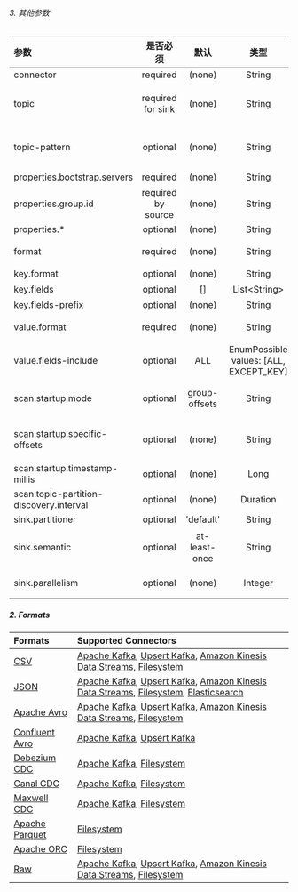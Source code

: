 

###### 3. 其他参数

| 参数                                    |      是否必须      |     默认      |                  类型                  |                             描述                             |
| :-------------------------------------- | :----------------: | :-----------: | :------------------------------------: | :----------------------------------------------------------: |
| connector                               |      required      |    (none)     |                 String                 |                            kafka                             |
| topic                                   | required for sink  |    (none)     |                 String                 | 只可以为Source指定topic和topic-pattern之一，也可以支持topic list，多个topic之间使用分号分隔。Sink不支持主题列表 |
| topic-pattern                           |      optional      |    (none)     |                 String                 | 作业开始运行，Source将订阅topic和topic-pattern的所有主题，只能为源指定topic和topic-pattern之一 |
| properties.bootstrap.servers            |      required      |    (none)     |                 String                 |                      Kafka brokers列表                       |
| properties.group.id                     | required by source |    (none)     |                 String                 |                      kafka的消费者组ID                       |
| properties.*                            |      optional      |    (none)     |                 String                 |                                                              |
| format                                  |      required      |    (none)     |                 String                 | 用于反序列化和序列化kafka消息的值部分的格式，和value.format两者有一即可 |
| key.format                              |      optional      |    (none)     |                 String                 |                                                              |
| key.fields                              |      optional      |      []       |             List\<String\>             |                 定义key的显式列表，默认为空                  |
| key.fields-prefix                       |      optional      |    (none)     |                 String                 |                                                              |
| value.format                            |      required      |    (none)     |                 String                 | 用于反序列化和序列化kafka消息的值部分的格式，和format两者有一即可 |
| value.fields-include                    |      optional      |      ALL      | EnumPossible values: [ALL, EXCEPT_KEY] |                                                              |
| scan.startup.mode                       |      optional      | group-offsets |                 String                 | 对于kafka消费者的启动模式：earliest-offset/latest-offset/group-offsets/timestamp/specific-offsets |
| scan.startup.specific-offsets           |      optional      |    (none)     |                 String                 | 在specific-offsets的启动模式下为每个分区指定offset，例如：'partition:0,offset:21;partition:1,offset:98' |
| scan.startup.timestamp-millis           |      optional      |    (none)     |                  Long                  |            在timestamp启动模式下执行启动的时间戳             |
| scan.topic-partition-discovery.interval |      optional      |    (none)     |                Duration                |                                                              |
| sink.partitioner                        |      optional      |   'default'   |                 String                 |                                                              |
| sink.semantic                           |      optional      | at-least-once |                 String                 | 定义kafka-Sink的语义，默认是at-least_once，可以指定的有：at-least-once/exactly-once/none |
| sink.parallelism                        |      optional      |    (none)     |                Integer                 | 定义kafka-Sink的并行度，默认情况下并行度由上游流式运算的并行度来确定 |

##### 2. Formats

| Formats                                                      | Supported Connectors                                         |
| :----------------------------------------------------------- | :----------------------------------------------------------- |
| [CSV](https://ci.apache.org/projects/flink/flink-docs-release-1.12/dev/table/connectors/formats/csv.html) | [Apache Kafka](https://ci.apache.org/projects/flink/flink-docs-release-1.12/dev/table/connectors/kafka.html), [Upsert Kafka](https://ci.apache.org/projects/flink/flink-docs-release-1.12/dev/table/connectors/upsert-kafka.html), [Amazon Kinesis Data Streams](https://ci.apache.org/projects/flink/flink-docs-release-1.12/dev/table/connectors/kinesis.html), [Filesystem](https://ci.apache.org/projects/flink/flink-docs-release-1.12/dev/table/connectors/filesystem.html) |
| [JSON](https://ci.apache.org/projects/flink/flink-docs-release-1.12/dev/table/connectors/formats/json.html) | [Apache Kafka](https://ci.apache.org/projects/flink/flink-docs-release-1.12/dev/table/connectors/kafka.html), [Upsert Kafka](https://ci.apache.org/projects/flink/flink-docs-release-1.12/dev/table/connectors/upsert-kafka.html), [Amazon Kinesis Data Streams](https://ci.apache.org/projects/flink/flink-docs-release-1.12/dev/table/connectors/kinesis.html), [Filesystem](https://ci.apache.org/projects/flink/flink-docs-release-1.12/dev/table/connectors/filesystem.html), [Elasticsearch](https://ci.apache.org/projects/flink/flink-docs-release-1.12/dev/table/connectors/elasticsearch.html) |
| [Apache Avro](https://ci.apache.org/projects/flink/flink-docs-release-1.12/dev/table/connectors/formats/avro.html) | [Apache Kafka](https://ci.apache.org/projects/flink/flink-docs-release-1.12/dev/table/connectors/kafka.html), [Upsert Kafka](https://ci.apache.org/projects/flink/flink-docs-release-1.12/dev/table/connectors/upsert-kafka.html), [Amazon Kinesis Data Streams](https://ci.apache.org/projects/flink/flink-docs-release-1.12/dev/table/connectors/kinesis.html), [Filesystem](https://ci.apache.org/projects/flink/flink-docs-release-1.12/dev/table/connectors/filesystem.html) |
| [Confluent Avro](https://ci.apache.org/projects/flink/flink-docs-release-1.12/dev/table/connectors/formats/avro-confluent.html) | [Apache Kafka](https://ci.apache.org/projects/flink/flink-docs-release-1.12/dev/table/connectors/kafka.html), [Upsert Kafka](https://ci.apache.org/projects/flink/flink-docs-release-1.12/dev/table/connectors/upsert-kafka.html) |
| [Debezium CDC](https://ci.apache.org/projects/flink/flink-docs-release-1.12/dev/table/connectors/formats/debezium.html) | [Apache Kafka](https://ci.apache.org/projects/flink/flink-docs-release-1.12/dev/table/connectors/kafka.html), [Filesystem](https://ci.apache.org/projects/flink/flink-docs-release-1.12/dev/table/connectors/filesystem.html) |
| [Canal CDC](https://ci.apache.org/projects/flink/flink-docs-release-1.12/dev/table/connectors/formats/canal.html) | [Apache Kafka](https://ci.apache.org/projects/flink/flink-docs-release-1.12/dev/table/connectors/kafka.html), [Filesystem](https://ci.apache.org/projects/flink/flink-docs-release-1.12/dev/table/connectors/filesystem.html) |
| [Maxwell CDC](https://ci.apache.org/projects/flink/flink-docs-release-1.12/dev/table/connectors/formats/maxwell.html) | [Apache Kafka](https://ci.apache.org/projects/flink/flink-docs-release-1.12/dev/table/connectors/kafka.html), [Filesystem](https://ci.apache.org/projects/flink/flink-docs-release-1.12/dev/table/connectors/filesystem.html) |
| [Apache Parquet](https://ci.apache.org/projects/flink/flink-docs-release-1.12/dev/table/connectors/formats/parquet.html) | [Filesystem](https://ci.apache.org/projects/flink/flink-docs-release-1.12/dev/table/connectors/filesystem.html) |
| [Apache ORC](https://ci.apache.org/projects/flink/flink-docs-release-1.12/dev/table/connectors/formats/orc.html) | [Filesystem](https://ci.apache.org/projects/flink/flink-docs-release-1.12/dev/table/connectors/filesystem.html) |
| [Raw](https://ci.apache.org/projects/flink/flink-docs-release-1.12/dev/table/connectors/formats/raw.html) | [Apache Kafka](https://ci.apache.org/projects/flink/flink-docs-release-1.12/dev/table/connectors/kafka.html), [Upsert Kafka](https://ci.apache.org/projects/flink/flink-docs-release-1.12/dev/table/connectors/upsert-kafka.html), [Amazon Kinesis Data Streams](https://ci.apache.org/projects/flink/flink-docs-release-1.12/dev/table/connectors/kinesis.html), [Filesystem](https://ci.apache.org/projects/flink/flink-docs-release-1.12/dev/table/connectors/filesystem.html) |